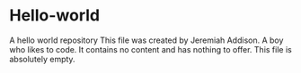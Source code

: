 # Hello-world
A hello world repository
This file was created by Jeremiah Addison. A boy who likes to code.
It contains no content and has nothing to offer.
This file is absolutely empty.
